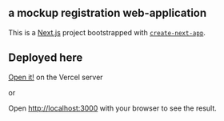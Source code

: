 ## a mockup registration web-application
This is a [Next.js](https://nextjs.org/) project bootstrapped with [`create-next-app`](https://github.com/vercel/next.js/tree/canary/packages/create-next-app).


## Deployed here
[Open it!](https://registration-mockup.vercel.app) on the Vercel server

or

Open [http://localhost:3000](http://localhost:3000) with your browser to see the result.
